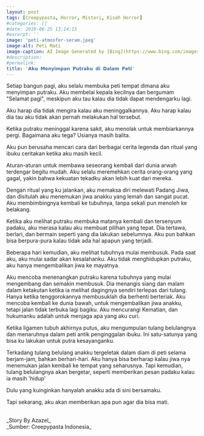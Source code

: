 ```yaml
---
layout: post
tags: [Creepypasta, Horror, Misteri, Kisah Horror]
#categories: []
#date: 2019-06-25 13:14:15
#excerpt: ''
image: 'peti-atmosfer-seram.jpeg'
image-alt: Peti Mati
image-caption: AI Image Generated by [Bing](https://www.bing.com/images/create/antique-metal-trunks2c-creepy-atmosfer/1-6659eec939964b4386dab4a6cde6d084?id=uMfrTvL1M%2b0hfYiznptlMA%3d%3d&view=detailv2&idpp=genimg&thId=OIG1.1mkq3iZ534M0OtcP3nT_&FORM=GCRIDP&mode=overlay)
#description:
#permalink:
title: '𝗔𝗸𝘂 𝗠𝗲𝗻𝘆𝗶𝗺𝗽𝗮𝗻 𝗣𝘂𝘁𝗿𝗮𝗸𝘂 𝗱𝗶 𝗗𝗮𝗹𝗮𝗺 𝗣𝗲𝘁𝗶'
---
```






Setiap bangun pagi, aku selalu membuka peti tempat dimana aku menyimpan putraku. Aku membelai kepala kecilnya dan bergumam "Selamat pagi", meskipun aku tau kalau dia tidak dapat mendengarku lagi.

Aku harap dia tidak mengira kalau aku meninggalkannya. Aku harap kalau dia tau aku tidak akan pernah melakukan hal tersebut.

Ketika putraku meninggal karena sakit, aku menolak untuk membiarkannya pergi. Bagaimana aku tega? Usianya masih balita. 

Aku pun berusaha mencari cara dari berbagai cerita legenda dan ritual yang ibuku ceritakan ketika aku masih kecil.

Aturan-aturan untuk membawa seseorang kembali dari dunia arwah terdengar begitu mudah. Aku selalu meremehkan cerita orang-orang yang gagal, yakin bahwa kekuatan tekadku akan lebih kuat dari mereka. 

Dengan ritual yang ku jalankan, aku memaksa diri melewati Padang Jiwa, dan disitulah aku menemukan jiwa anakku yang lemah dan sangat pucat. Aku membimbingnya kembali ke tubuhnya, tanpa sekali pun menoleh ke belakang.

Ketika aku melihat putraku membuka matanya kembali dan tersenyum padaku, aku merasa kalau aku membuat pilihan yang tepat. Dia tertawa, berlari, dan bermain seperti yang dia lakukan sebelumnya. Aku pun bahkan bisa berpura-pura kalau tidak ada hal apapun yang terjadi.

Beberapa hari kemudian, aku melihat tubuhnya mulai membusuk. Pada saat aku, aku mulai sadar akan kesalahanku. Aku tidak menghidupkan putraku, aku hanya mengembalikan jiwa ke mayatnya.

Aku mencoba menenangkan putraku karena tubuhnya yang mulai mengembang dan semakin membusuk. Dia menangis siang dan malam dalam ketakutan ketika ia melihat dagingnya sendiri terlepas dari tulang. Hanya ketika tenggorokannya membusuklah dia berhenti berteriak. Aku mencoba kembali ke dunia bawah, untuk mengembalikan jiwa anakku, tetapi jalan tidak terbuka lagi bagiku. Aku mencurangi Kematian, dan hukumanku adalah untuk menjaga apa yang aku curi.

Ketika ligamen tubuh akhirnya putus, aku mengumpulan tulang belulangnya dan menaruhnya dalam peti antik penginggalan ibuku. Ini satu-satunya yang bisa ku lakukan untuk putra kesayanganku.

Terkadang tulang belulang anakku tergeletak dalam diam di peti selama berjam-jam, bahkan berhari-hari. Aku hanya bisa berharap kalau jiwa nya menemukan jalan kembali ke tempat yang seharusnya. Tapi kemudian, tulang belulangnya akan bergetar, seperti memberikan pesan padaku kalau ia masih 'hidup'

Dulu yang kuinginkan hanyalah anakku ada di sini bersamaku.

Tapi sekarang, aku akan memberikan apa pun agar dia bisa mati.



<br>
_Story By Azazel_


<br>
_Sumber: Creepypasta Indonesia_ 